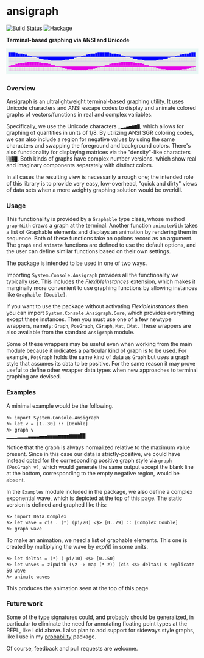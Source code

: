 # ansigraph

[![Build Status](https://travis-ci.org/BlackBrane/ansigraph.svg?branch=master)](https://travis-ci.org/BlackBrane/ansigraph)
[![Hackage](https://img.shields.io/hackage/v/ansigraph.svg)]()

__Terminal-based graphing via ANSI and Unicode__

<img src="img/wavedemo.gif">

### Overview

Ansigraph is an ultralightweight terminal-based graphing utility. It uses Unicode characters and ANSI escape codes to display and animate colored graphs of vectors/functions in real and complex variables.

Specifically, we use the Unicode characters `▁▂▃▄▅▆▇█`, which allows for graphing of quantities in units of 1/8. By utilizing ANSI SGR coloring codes, we can also include a region for negative values by using the same characters and swapping the foreground and background colors. There's also functionality for displaying matrices via the "density"-like characters `░▒▓█`. Both kinds of graphs have complex number versions, which show real and imaginary components separately with distinct colors.

In all cases the resulting view is necessarily a rough one; the intended role of this library is to provide very easy, low-overhead, "quick and dirty" views of data sets when a more weighty graphing solution would be overkill.

### Usage

This functionality is provided by a `Graphable` type class, whose method `graphWith` draws a graph at the terminal. Another function `animateWith` takes a list of Graphable elements and displays an animation by rendering them in sequence. Both of these functions take an options record as an argument. The `graph` and `animate` functions are defined to use the default options, and the user can define similar functions based on their own settings.

The package is intended to be used in one of two ways.

Importing `System.Console.Ansigraph` provides all the functionality we typically use. This includes the _FlexibleInstances_ extension, which makes it marginally more convenient to use graphing functions by allowing instances like `Graphable [Double]`.

If you want to use the package without activating _FlexibleInstances_ then you can import `System.Console.Ansigraph.Core`, which provides everything except these instances. Then you must use one of a few newtype wrappers, namely: `Graph`, `PosGraph`, `CGraph`, `Mat`, `CMat`. These wrappers are also available from the standard `Ansigraph` module.

Some of these wrappers may be useful even when working from the main module because it indicates a particular kind of graph is to be used. For example, `PosGraph` holds the same kind of data as `Graph` but uses a graph style that assumes its data to be positive. For the same reason it may prove useful to define other wrapper data types when new approaches to terminal graphing are devised.

### Examples

A minimal example would be the following.

```
λ> import System.Console.Ansigraph
λ> let v = [1..30] :: [Double]
λ> graph v
▁▁▁▁▂▂▂▂▃▃▃▃▄▄▄▅▅▅▅▆▆▆▆▇▇▇▇██

```

Notice that the graph is always normalized relative to the maximum value present.
Since in this case our data is strictly-positive, we could have instead opted for the corresponding
positive graph style via `graph (PosGraph v)`, which would generate the same output except the blank
line at the bottom, corresponding to the empty negative region, would be absent.

In the `Examples` module included in the package, we also define a complex exponential wave,
which is depicted at the top of this page. The static version is defined and graphed like this:

```
λ> import Data.Complex
λ> let wave = cis . (*) (pi/20) <$> [0..79] :: [Complex Double]
λ> graph wave
```
To make an animation, we need a list of graphable elements. This one is created by multiplying the wave by _exp(it)_ in some units.

```
λ> let deltas = (*) (-pi/10) <$> [0..50]
λ> let waves = zipWith (\z -> map (* z)) (cis <$> deltas) $ replicate 50 wave
λ> animate waves
```

This produces the animation seen at the top of this page.

### Future work

Some of the type signatures could, and probably should be generalized, in particular to eliminate the need for annotating floating point types at the REPL, like I did above. I also plan to add support for sideways style graphs, like I use in my [probability](https://github.com/BlackBrane/probability) package.

Of course, feedback and pull requests are welcome.
